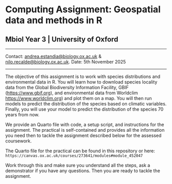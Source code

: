 # Computing Assignment: Geospatial data and methods in R
## Mbiol Year 3 | University of Oxford

---

Contact: andrea.estandia@biology.ox.ac.uk & nilo.recalde@biology.ox.ac.uk.
Date: 5th November 2025

---

The objective of this assignment is to work with species distributions and environmental data in R. You will learn how to download species locality data from the Global Biodiversity Information Facility, GBIF (https://www.gbif.org), and environmental data from Worldclim https://www.worldclim.org) and plot them on a map. You will then run models to predict the distribution of the species based on climatic variables. Finally, you will use your model to predict the distribution of the species 70 years from now.

We provide an Quarto file with code, a setup script, and instructions for the assignment. The practical is self-contained and provides all the information you need then to tackle the assignment described below for the assessed coursework.

The Quarto file for the practical can be found in this repository or here: `https://canvas.ox.ac.uk/courses/273641/modules#module_452047`

Work through this and make sure you understand all the steps, ask a demonstrator if you have any questions. Then you are ready to tackle the assignment.
